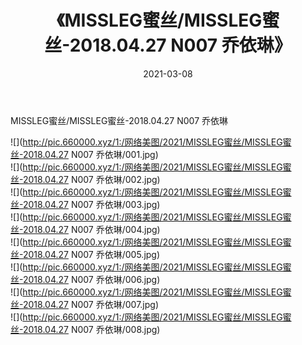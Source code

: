 ﻿---
layout: post
title:  《MISSLEG蜜丝/MISSLEG蜜丝-2018.04.27 N007 乔依琳》
date:   2021-03-08
img: http://pic.660000.xyz/1:/网络美图/2021/MISSLEG蜜丝/MISSLEG蜜丝-2018.04.27 N007 乔依琳/000.jpg
categories: [美女, 清纯, 唯美]
---

MISSLEG蜜丝/MISSLEG蜜丝-2018.04.27 N007 乔依琳

 ![](http://pic.660000.xyz/1:/网络美图/2021/MISSLEG蜜丝/MISSLEG蜜丝-2018.04.27 N007 乔依琳/001.jpg) <br>![](http://pic.660000.xyz/1:/网络美图/2021/MISSLEG蜜丝/MISSLEG蜜丝-2018.04.27 N007 乔依琳/002.jpg) <br>![](http://pic.660000.xyz/1:/网络美图/2021/MISSLEG蜜丝/MISSLEG蜜丝-2018.04.27 N007 乔依琳/003.jpg) <br>![](http://pic.660000.xyz/1:/网络美图/2021/MISSLEG蜜丝/MISSLEG蜜丝-2018.04.27 N007 乔依琳/004.jpg) <br>![](http://pic.660000.xyz/1:/网络美图/2021/MISSLEG蜜丝/MISSLEG蜜丝-2018.04.27 N007 乔依琳/005.jpg) <br>![](http://pic.660000.xyz/1:/网络美图/2021/MISSLEG蜜丝/MISSLEG蜜丝-2018.04.27 N007 乔依琳/006.jpg) <br>![](http://pic.660000.xyz/1:/网络美图/2021/MISSLEG蜜丝/MISSLEG蜜丝-2018.04.27 N007 乔依琳/007.jpg) <br>![](http://pic.660000.xyz/1:/网络美图/2021/MISSLEG蜜丝/MISSLEG蜜丝-2018.04.27 N007 乔依琳/008.jpg) <br>